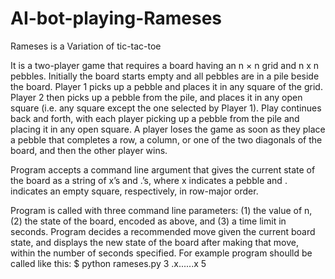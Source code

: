 # AI-bot-playing-Rameses

Rameses is a Variation of tic-tac-toe

It is a two-player game that requires a board having an n × n grid and n x n pebbles. Initially the board starts empty and all pebbles are in a pile beside the board. Player 1 picks up a pebble and places it in any square of the grid. Player 2 then picks up a pebble from the pile, and places it in any open square (i.e. any square except the one selected by Player 1). Play continues back and forth, with each player picking up a pebble from the pile and placing it in any open square. A player loses the game as soon as they place a pebble that completes a row, a column, or one of the two diagonals of the board, and then the other player wins.

Program accepts a command line argument that gives the current state of the board as a string of x’s and .’s, where x indicates a pebble and . indicates an empty square, respectively, in row-major order.

Program is called with three command line parameters: 
(1) the value of n,
(2) the state of the board, encoded as above, and 
(3) a time limit in seconds. 
Program decides a recommended move given the current board state, and displays the new state of the board after making that move, within the number of seconds specified. 
For example program shoulld be called like this:
$ python rameses.py 3 .x......x 5
